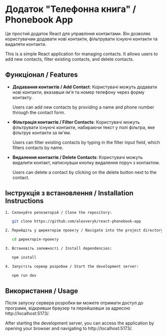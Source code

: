 # Додаток "Телефонна книга" / Phonebook App

Це простий додаток React для управління контактами. Він дозволяє користувачам
додавати нові контакти, фільтрувати існуючі контакти та видаляти контакти.

This is a simple React application for managing contacts. It allows users to add
new contacts, filter existing contacts, and delete contacts.

## Функціонал / Features

- **Додавання контактів / Add Contact**: Користувачі можуть додавати нові
  контакти, вказавши ім'я та номер телефону через форму контакту.

  Users can add new contacts by providing a name and phone number through the
  contact form.

- **Фільтрація контактів / Filter Contacts**: Користувачі можуть фільтрувати
  існуючі контакти, набираючи текст у полі фільтра, яке фільтрує контакти за
  ім'ям.

  Users can filter existing contacts by typing in the filter input field, which
  filters contacts by name.

- **Видалення контактів / Delete Contacts**: Користувачі можуть видалити
  контакт, натиснувши кнопку видалення поруч з контактом.

  Users can delete a contact by clicking on the delete button next to the
  contact.

## Інструкція з встановлення / Installation Instructions

```bash
1. Склонуйте репозиторій / Clone the repository:

   git clone https://github.com/alexveryk/react-phonebook-app

2. Перейдіть у директорію проекту / Navigate into the project directory:

   cd директорія-проекту

3. Встановіть залежності / Install dependencies:

   npm install

4. Запустіть сервер розробки / Start the development server:

   npm run dev

```

## Використання / Usage

Після запуску сервера розробки ви можете отримати доступ до програми, відкривши
браузер та перейшовши за адресою http://localhost:5173/.

After starting the development server, you can access the application by opening
your browser and navigating to http://localhost:5173/.
